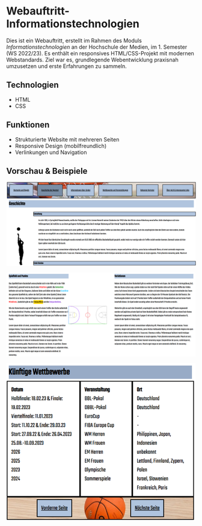 # Webauftritt-Informationstechnologien

Dies ist ein Webauftritt, erstellt im Rahmen des Moduls *Informationstechnologien* an der Hochschule der Medien, im 1. Semester (WS 2022/23). 
Es enthält ein responsives HTML/CSS-Projekt mit modernen Webstandards. Ziel war es, grundlegende Webentwicklung praxisnah umzusetzen und erste Erfahrungen zu sammeln.

## Technologien
- HTML
- CSS

## Funktionen 
- Strukturierte Website mit mehreren Seiten
- Responsive Design (mobilfreundlich)
- Verlinkungen und Navigation

## Vorschau & Beispiele

![Screenshot der Navigationsleiste](assets/Screenshot1.png)

![Screenshot des Seiteninhalts](assets/Screenshot2.png)

![Screenshot der Mobil-Ansicht](assets/Screenshot3.png)
